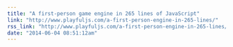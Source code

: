 ```yaml
---
title: "A first-person game engine in 265 lines of JavaScript"
link: "http://www.playfuljs.com/a-first-person-engine-in-265-lines/"
rss_link: "http://www.playfuljs.com/a-first-person-engine-in-265-lines/"
date: "2014-06-04 08:51:12am"
---
```

